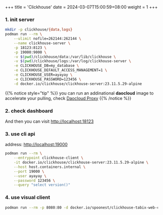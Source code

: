 +++
title = 'Clickhouse'
date = 2024-03-07T15:00:59+08:00
weight = 1
+++



### 1. init server
```sh
mkdir -p clickhouse/{data,logs}
podman run --rm \
    --ulimit nofile=262144:262144 \
    --name clickhouse-server \
    -p 18123:8123 \
    -p 19000:9000 \
    -v $(pwd)/clickhouse/data:/var/lib/clickhouse \
    -v $(pwd)/clickhouse/logs:/var/log/clickhouse-server \
    -e CLICKHOUSE_DB=my_database \
    -e CLICKHOUSE_DEFAULT_ACCESS_MANAGEMENT=1 \
    -e CLICKHOUSE_USER=ayayay \
    -e CLICKHOUSE_PASSWORD=123456 \
    -d docker.io/clickhouse/clickhouse-server:23.11.5.29-alpine
```

{{% notice style="tip" %}}
you can run an addinational **daocloud** image to accelerate your pulling, check [Daocloud Proxy](daocloud/index.html)
{{% /notice %}}

### 2. check dashboard

And then you can visit [http://localhost:18123](http://localhost:18123) 

### 3. use cli api

address: [http://localhost:19000](http://localhost:19000) 
```sh
podman run --rm \
    --entrypoint clickhouse-client \
    -it docker.io/clickhouse/clickhouse-server:23.11.5.29-alpine \
    --host host.containers.internal \
    --port 19000 \
    --user ayayay \
    --password 123456 \
    --query "select version()"
```

### 4. use visual client

```sh
podman run --rm -p 8080:80 -d docker.io/spoonest/clickhouse-tabix-web-client:stable
```

